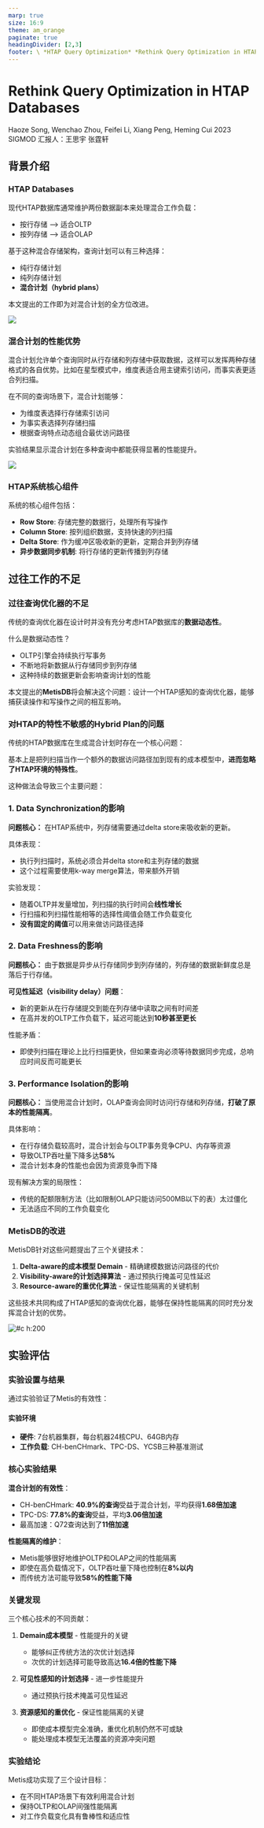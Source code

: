 ```yaml
---
marp: true
size: 16:9
theme: am_orange
paginate: true
headingDivider: [2,3]
footer: \ *HTAP Query Optimization* *Rethink Query Optimization in HTAP Databases* *Haoze Song et al.*
---
```


# Rethink Query Optimization in HTAP Databases

<!-- _class: cover_e -->
<!-- _header: "" --> 
<!-- _footer: "" --> 
<!-- _paginate: "" --> 

Haoze Song, Wenchao Zhou, Feifei Li, Xiang Peng, Heming Cui
2023 SIGMOD
汇报人：王思宇 张霆轩

## 背景介绍

<!-- _class: trans -->
<!-- _footer: "" -->
<!-- _paginate: "" -->

### HTAP Databases

<!-- _class: cols-2-73 -->

<div class=ldiv>

现代HTAP数据库通常维护两份数据副本来处理混合工作负载：

- 按行存储 --> 适合OLTP
- 按列存储 --> 适合OLAP

基于这种混合存储架构，查询计划可以有三种选择：

- 纯行存储计划
- 纯列存储计划
- **混合计划（hybrid plans）**

本文提出的工作即为对混合计划的全方位改进。

</div>

<div class=rimg>

![](pics/hybridlayout.png)

</div>

### 混合计划的性能优势

<!-- _class: cols-2-64 -->

<div class=ldiv>

混合计划允许单个查询同时从行存储和列存储中获取数据，这样可以发挥两种存储格式的各自优势。比如在星型模式中，维度表适合用主键索引访问，而事实表更适合列扫描。

在不同的查询场景下，混合计划能够：
- 为维度表选择行存储索引访问
- 为事实表选择列存储扫描
- 根据查询特点动态组合最优访问路径

实验结果显示混合计划在多种查询中都能获得显著的性能提升。

</div>

<div class=rimg>

![](pics/perfimpact.png)

</div>

### HTAP系统核心组件

系统的核心组件包括：

- **Row Store**: 存储完整的数据行，处理所有写操作
- **Column Store**: 按列组织数据，支持快速的列扫描
- **Delta Store**: 作为缓冲区吸收新的更新，定期合并到列存储
- **异步数据同步机制**: 将行存储的更新传播到列存储

## 过往工作的不足

<!-- _class: trans -->
<!-- _footer: "" -->
<!-- _paginate: "" -->

### 过往查询优化器的不足

传统的查询优化器在设计时并没有充分考虑HTAP数据库的**数据动态性**。

什么是数据动态性？

- OLTP引擎会持续执行写事务
- 不断地将新数据从行存储同步到列存储
- 这种持续的数据更新会影响查询计划的性能

本文提出的**MetisDB**将会解决这个问题：设计一个HTAP感知的查询优化器，能够捕获读操作和写操作之间的相互影响。

### 对HTAP的特性不敏感的Hybrid Plan的问题

传统的HTAP数据库在生成混合计划时存在一个核心问题：

基本上是把列扫描当作一个额外的数据访问路径加到现有的成本模型中，**进而忽略了HTAP环境的特殊性**。

这种做法会导致三个主要问题：

### 1. Data Synchronization的影响

**问题核心：** 在HTAP系统中，列存储需要通过delta store来吸收新的更新。

具体表现：
- 执行列扫描时，系统必须合并delta store和主列存储的数据
- 这个过程需要使用k-way merge算法，带来额外开销

实验发现：
- 随着OLTP并发量增加，列扫描的执行时间会**线性增长**
- 行扫描和列扫描性能相等的选择性阈值会随工作负载变化
- **没有固定的阈值**可以用来做访问路径选择

### 2. Data Freshness的影响

**问题核心：** 由于数据是异步从行存储同步到列存储的，列存储的数据新鲜度总是落后于行存储。

**可见性延迟（visibility delay）问题**：
- 新的更新从在行存储提交到能在列存储中读取之间有时间差
- 在高并发的OLTP工作负载下，延迟可能达到**10秒甚至更长**

性能矛盾：
- 即使列扫描在理论上比行扫描更快，但如果查询必须等待数据同步完成，总响应时间反而可能更长

### 3. Performance Isolation的影响

**问题核心：** 当使用混合计划时，OLAP查询会同时访问行存储和列存储，**打破了原本的性能隔离**。

具体影响：
- 在行存储负载较高时，混合计划会与OLTP事务竞争CPU、内存等资源
- 导致OLTP吞吐量下降多达**58%**
- 混合计划本身的性能也会因为资源竞争而下降

现有解决方案的局限性：
- 传统的配额限制方法（比如限制OLAP只能访问500MB以下的表）太过僵化
- 无法适应不同的工作负载变化

### MetisDB的改进


MetisDB针对这些问题提出了三个关键技术：

1. **Delta-aware的成本模型 Demain** - 精确建模数据访问路径的代价
2. **Visibility-aware的计划选择算法** - 通过预执行掩盖可见性延迟  
3. **Resource-aware的重优化算法** - 保证性能隔离的关键机制

这些技术共同构成了HTAP感知的查询优化器，能够在保持性能隔离的同时充分发挥混合计划的优势。

![#c h:200](pics/imp.png)

## 实验评估

<!-- _class: trans -->
<!-- _footer: "" -->
<!-- _paginate: "" -->

### 实验设置与结果

通过实验验证了Metis的有效性：

#### 实验环境
- **硬件**: 7台机器集群，每台机器24核CPU、64GB内存
- **工作负载**: CH-benCHmark、TPC-DS、YCSB三种基准测试

### 核心实验结果

**混合计划的有效性**：
- CH-benCHmark: **40.9%的查询**受益于混合计划，平均获得**1.68倍加速**
- TPC-DS: **77.8%的查询**受益，平均**3.06倍加速**
- 最高加速：Q72查询达到了**11倍加速**

**性能隔离的维护**：
- Metis能够很好地维护OLTP和OLAP之间的性能隔离
- 即使在高负载情况下，OLTP吞吐量下降也控制在**8%以内**
- 而传统方法可能导致**58%的性能下降**

### 关键发现

三个核心技术的不同贡献：

1. **Demain成本模型** - 性能提升的关键
   - 能够纠正传统方法的次优计划选择
   - 次优的计划选择可能导致高达**16.4倍的性能下降**

2. **可见性感知的计划选择** - 进一步性能提升
   - 通过预执行技术掩盖可见性延迟

3. **资源感知的重优化** - 保证性能隔离的关键
   - 即使成本模型完全准确，重优化机制仍然不可或缺
   - 能处理成本模型无法覆盖的资源冲突问题

### 实验结论

Metis成功实现了三个设计目标：
- 在不同HTAP场景下有效利用混合计划
- 保持OLTP和OLAP间强性能隔离  
- 对工作负载变化具有鲁棒性和适应性
